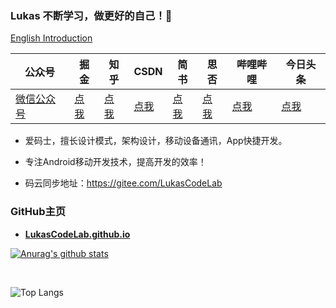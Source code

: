 ### Lukas 不断学习，做更好的自己！💪  

[English Introduction](./README_EN.md)

| 公众号   | 掘金     |  知乎    |  CSDN   |   简书   |   思否  |   哔哩哔哩  |   今日头条    
|---------|---------|--------- |---------|---------|---------|---------|---------|
| [微信公众号](https://www.baidu.com )  |  [点我](https://www.baidu.com )    |   [点我](https://www.baidu.com )       |   [点我](https://www.baidu.com )  |   [点我](https://www.baidu.com )  |   [点我](https://www.baidu.com )  |   [点我](https://www.baidu.com )  |   [点我](https://www.baidu.com ) 

-  爱码士，擅长设计模式，架构设计，移动设备通讯，App快捷开发。

-  专注Android移动开发技术，提高开发的效率！

-  码云同步地址：https://gitee.com/LukasCodeLab

### GitHub主页

+ **[LukasCodeLab.github.io](LukasCodeLab.github.io)**


[![Anurag's github stats](https://github-readme-stats.vercel.app/api?username=LukasCodeLab)](https://github.com/LukasCodeLab)

<br>

![Top Langs](https://github-readme-stats.vercel.app/api/top-langs/?username=LukasCodeLab&layout=compact&hide=html)



<!--
**LukasCodeLab/LukasCodeLab** is a ✨ _special_ ✨ repository because its `README.md` (this file) appears on your GitHub profile.

Here are some ideas to get you started:

- 🔭 I’m currently working on ...
- 🌱 I’m currently learning ...
- 👯 I’m looking to collaborate on ...
- 🤔 I’m looking for help with ...
- 💬 Ask me about ...
- 📫 How to reach me: ...
- 😄 Pronouns: ...
- ⚡ Fun fact: ...
-->
